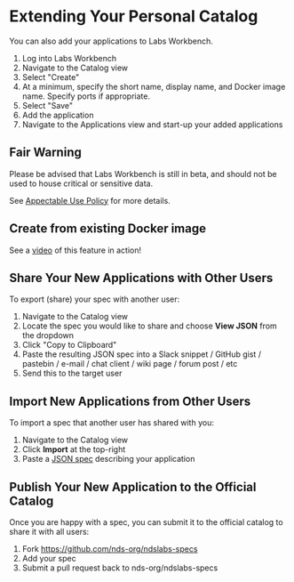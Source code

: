 # Extending Your Personal Catalog

You can also add your applications to Labs Workbench.

1. Log into Labs Workbench
2. Navigate to the Catalog view
3. Select "Create"
4. At a minimum, specify the short name, display name, and Docker image name. Specify ports if appropriate.
5. Select "Save"
6. Add the application 
7. Navigate to the Applications view and start-up your added applications

## Fair Warning
Please be advised that Labs Workbench is still in beta, and should not be used to house critical or sensitive data.

See [Appectable Use Policy](https://nationaldataservice.atlassian.net/wiki/display/NDSC/Acceptable+Use+Policy) for more details.

## Create from existing Docker image
See a [video](https://nationaldataservice.atlassian.net/wiki/display/NDSC/Feature+Overview#FeatureOverview-Createuser-definedapplications) of this feature in action!

## Share Your New Applications with Other Users
To export (share) your spec with another user:

1. Navigate to the Catalog view
2. Locate the spec you would like to share and choose **View JSON** from the dropdown
3. Click "Copy to Clipboard"
4. Paste the resulting JSON spec into a Slack snippet / GitHub gist / pastebin / e-mail / chat client / wiki page / forum post / etc
5. Send this to the target user

## Import New Applications from Other Users
To import a spec that another user has shared with you:

1. Navigate to the Catalog view
2. Click **Import** at the top-right
3. Paste a [JSON spec](https://github.com/nds-org/ndslabs-specs) describing your application

## Publish Your New Application to the Official Catalog
Once you are happy with a spec, you can submit it to the official catalog to share it with all users:

1. Fork https://github.com/nds-org/ndslabs-specs
2. Add your spec
3. Submit a pull request back to nds-org/ndslabs-specs

